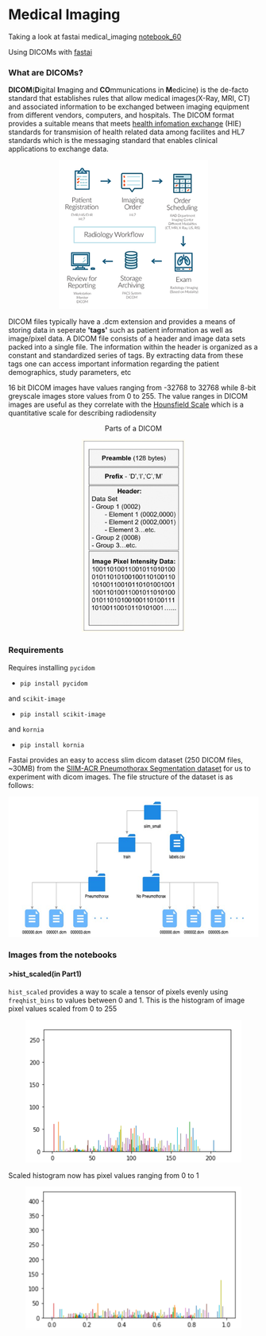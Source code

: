 # Medical Imaging
Taking a look at fastai medical_imaging [notebook_60](https://github.com/fastai/fastai2/blob/master/nbs/60_medical.imaging.ipynb)

Using DICOMs with [fastai](https://github.com/fastai/fastai2)

### What are DICOMs?

**DICOM**(**D**igital **I**maging and **CO**mmunications in **M**edicine) is the de-facto standard that establishes rules that allow medical images(X-Ray, MRI, CT) and associated information to be exchanged between imaging equipment from different vendors, computers, and hospitals. The DICOM format provides a suitable means that meets [health infomation exchange](https://www.himss.org/interoperability-and-health-information-exchange) (HIE) standards for transmision of health related data among facilites and HL7 standards which is the messaging standard that enables clinical applications to exchange data.

<p align="center">
  <img width="300" height="300" src="static/Dicom_wf.PNG">
</p>

DICOM files typically have a .dcm extension and provides a means of storing data in seperate **'tags'** such as patient information as well as image/pixel data. A DICOM file consists of a header and image data sets packed into a single file. The information within the header is organized as a constant and standardized series of tags. By extracting data from these tags one can access important information regarding the patient demographics, study parameters, etc

16 bit DICOM images have values ranging from -32768 to 32768 while 8-bit greyscale images store values from 0 to 255. The value ranges in DICOM images are useful as they correlate with the [Hounsfield Scale](https://en.wikipedia.org/wiki/Hounsfield_scale) which is a quantitative scale for describing radiodensity


<p align="center">
  Parts of a DICOM
</p>


<p align="center">
  <img width="208" height="388" src="static/dicom_.PNG">
</p>

### Requirements

Requires installing `pycidom`

- `pip install pycidom`

and `scikit-image`

- `pip install scikit-image`

and `kornia`

- `pip install kornia`

Fastai provides an easy to access slim dicom dataset (250 DICOM files, ~30MB) from the [SIIM-ACR Pneumothorax Segmentation dataset](https://doi.org/10.1007/s10278-019-00299-9) for us to experiment with dicom images.  The file structure of the dataset is as follows:

<p align="center">
  <img width="600" height="284" src="static/dicom.PNG">
</p>

### Images from the notebooks

#### >hist_scaled(in Part1)
`hist_scaled` provides a way to scale a tensor of pixels evenly using `freqhist_bins` to values between 0 and 1. This is the histogram of image pixel values scaled from 0 to 255
<p align="center">
  <img width="436" height="288" src="static/hist1.PNG">
</p>

Scaled histogram now has pixel values ranging from 0 to 1
<p align="center">
  <img width="436" height="288" src="static/hist2.PNG">
</p>

